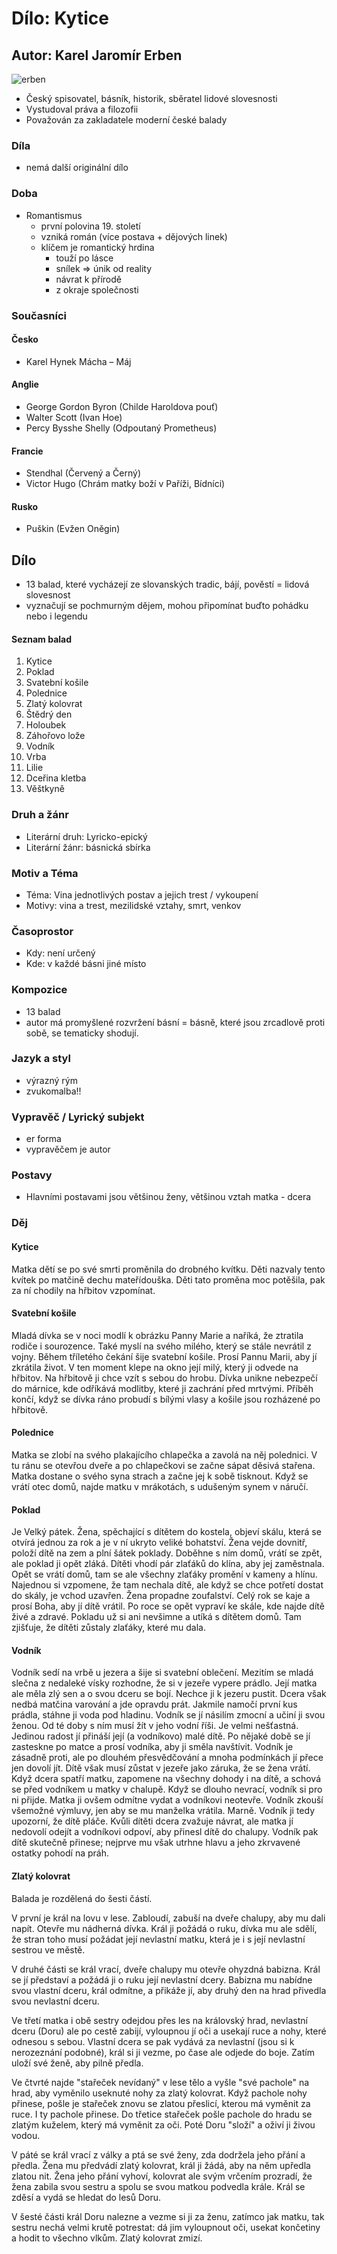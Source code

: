 # Dílo: Kytice 
## Autor: Karel Jaromír Erben
![erben](https://github.com/marvalkrystof/Jecna-Maturita-2023/assets/84131825/c3157b30-ede3-4aab-865f-f3a69085bb39)

- Český spisovatel, básník, historik, sběratel lidové slovesnosti
- Vystudoval práva a filozofii
- Považován za zakladatele moderní české balady

### Díla
- nemá další originální dílo
### Doba 
- Romantismus
  - první polovina 19. století
  - vzniká román (více postava + dějových linek)
  - klíčem je romantický hrdina
    - touží po lásce
    - snílek => únik od reality
    - návrat k přírodě
    - z okraje společnosti 

### Současníci

#### Česko
- Karel Hynek Mácha – Máj
#### Anglie
- George Gordon Byron (Childe Haroldova pouť)
- Walter Scott (Ivan Hoe)
- Percy Bysshe Shelly (Odpoutaný Prometheus)

#### Francie
- Stendhal (Červený a Černý)
- Victor Hugo (Chrám matky boží v Paříži, Bídníci)
#### Rusko
- Puškin (Evžen Oněgin)

## Dílo

- 13 balad, které vycházejí ze slovanských tradic, bájí, pověstí = lidová slovesnost
- vyznačují se pochmurným dějem, mohou připomínat buďto pohádku nebo i legendu


#### Seznam balad
1. Kytice
2. Poklad
3. Svatební košile
4. Polednice
5. Zlatý kolovrat
6. Štědrý den
7. Holoubek
8. Záhořovo lože
9. Vodník
10. Vrba
11. Lilie
12. Dceřina kletba
13. Věštkyně

### Druh a žánr
- Literární druh: Lyricko-epický
- Literární žánr: básnická sbírka
### Motiv a Téma
- Téma: Vina jednotlivých postav a jejich trest / vykoupení
- Motivy: vina a trest, mezilidské vztahy, smrt, venkov
### Časoprostor
- Kdy: není určený
- Kde: v každé básni jiné místo
### Kompozice
- 13 balad
- autor má promyšlené rozvržení básní = básně, které jsou zrcadlově proti sobě, se tematicky shodují.
### Jazyk a styl
- výrazný rým
- zvukomalba!!

### Vypravěč / Lyrický subjekt
- er forma
- vypravěčem je autor
### Postavy
- Hlavními postavami jsou většinou ženy, většinou vztah matka - dcera
### Děj
#### Kytice
Matka dětí se po své smrti proměnila do drobného kvítku. Děti nazvaly tento kvítek po matčině dechu mateřídouška. Děti tato proměna moc potěšila, pak za ní chodily na hřbitov vzpomínat.
#### Svatební košile
Mladá dívka se v noci modlí k obrázku Panny Marie a naříká, že ztratila rodiče i sourozence. Také myslí na svého milého, který se stále nevrátil z vojny. Během tříletého čekání šije svatební košile. Prosí Pannu Marii, aby jí zkrátila život. V ten moment klepe na okno její milý, který ji odvede na hřbitov. Na hřbitově ji chce vzít s sebou do hrobu. Dívka unikne nebezpečí do márnice, kde odříkává modlitby, které ji zachrání před mrtvými. Příběh končí, když se dívka ráno probudí s bílými vlasy a košile jsou rozházené po hřbitově.
#### Polednice
Matka se zlobí na svého plakajícího chlapečka a zavolá na něj polednici. V tu ránu se otevřou dveře a po chlapečkovi se začne sápat děsivá stařena. Matka dostane o svého syna strach a začne jej k sobě tisknout. Když se vrátí otec domů, najde matku v mrákotách, s udušeným synem v náručí.
#### Poklad
Je Velký pátek. Žena, spěchající s dítětem do kostela, objeví skálu, která se otvírá jednou za rok a je v ní ukryto veliké bohatství. Žena vejde dovnitř, položí dítě na zem a plní šátek poklady. Doběhne s ním domů, vrátí se zpět, ale poklad ji opět zláká. Dítěti vhodí pár zlaťáků do klína, aby jej zaměstnala. Opět se vrátí domů, tam se ale všechny zlaťáky promění v kameny a hlínu. Najednou si vzpomene, že tam nechala dítě, ale když se chce potřetí dostat do skály, je vchod uzavřen. Žena propadne zoufalství. Celý rok se kaje a prosí Boha, aby jí dítě vrátil. Po roce se opět vypraví ke skále, kde najde dítě živé a zdravé. Pokladu už si ani nevšimne a utíká s dítětem domů. Tam zjišťuje, že dítěti zůstaly zlaťáky, které mu dala.
#### Vodník
Vodník sedí na vrbě u jezera a šije si svatební oblečení. Mezitím se mladá slečna z nedaleké vísky rozhodne, že si v jezeře vypere prádlo. Její matka ale měla zlý sen a o svou dceru se bojí. Nechce ji k jezeru pustit. Dcera však nedbá matčina varování a jde opravdu prát. Jakmile namočí první kus prádla, stáhne ji voda pod hladinu. Vodník se jí násilím zmocní a učiní ji svou ženou.
Od té doby s ním musí žít v jeho vodní říši. Je velmi nešťastná. Jedinou radost jí přináší její (a vodníkovo) malé dítě. Po nějaké době se jí zasteskne po matce a prosí vodníka, aby ji směla navštívit. Vodník je zásadně proti, ale po dlouhém přesvědčování a mnoha podmínkách jí přece jen dovolí jít. Dítě však musí zůstat v jezeře jako záruka, že se žena vrátí.
Když dcera spatří matku, zapomene na všechny dohody i na dítě, a schová se před vodníkem u matky v chalupě. Když se dlouho nevrací, vodník si pro ni přijde. Matka ji ovšem odmítne vydat a vodníkovi neotevře. Vodník zkouší všemožné výmluvy, jen aby se mu manželka vrátila. Marně. Vodník ji tedy upozorní, že dítě pláče. Kvůli dítěti dcera zvažuje návrat, ale matka jí nedovolí odejít a vodníkovi odpoví, aby přinesl dítě do chalupy. Vodník pak dítě skutečně přinese; nejprve mu však utrhne hlavu a jeho zkrvavené ostatky pohodí na práh.
#### Zlatý kolovrat
Balada je rozdělená do šesti částí.

V první je král na lovu v lese. Zabloudí, zabuší na dveře chalupy, aby mu dali napít. Otevře mu nádherná dívka. Král ji požádá o ruku, dívka mu ale sdělí, že stran toho musí požádat její nevlastní matku, která je i s její nevlastní sestrou ve městě.

V druhé části se král vrací, dveře chalupy mu otevře ohyzdná babizna. Král se jí představí a požádá ji o ruku její nevlastní dcery. Babizna mu nabídne svou vlastní dceru, král odmítne, a přikáže jí, aby druhý den na hrad přivedla svou nevlastní dceru.

Ve třetí matka i obě sestry odejdou přes les na královský hrad, nevlastní dceru (Doru) ale po cestě zabijí, vyloupnou jí oči a usekají ruce a nohy, které odnesou s sebou. Vlastní dcera se pak vydává za nevlastní (jsou si k nerozeznání podobné), král si ji vezme, po čase ale odjede do boje. Zatím uloží své ženě, aby pilně předla.

Ve čtvrté najde "stařeček nevídaný" v lese tělo a vyšle "své pachole" na hrad, aby vyměnilo useknuté nohy za zlatý kolovrat. Když pachole nohy přinese, pošle je stařeček znovu se zlatou přeslicí, kterou má vyměnit za ruce. I ty pachole přinese. Do třetice stařeček pošle pachole do hradu se zlatým kuželem, který má vyměnit za oči. Poté Doru "složí" a oživí ji živou vodou.

V páté se král vrací z války a ptá se své ženy, zda dodržela jeho přání a předla. Žena mu předvádí zlatý kolovrat, král ji žádá, aby na něm upředla zlatou nit. Žena jeho přání vyhoví, kolovrat ale svým vrčením prozradí, že žena zabila svou sestru a spolu se svou matkou podvedla krále. Král se zděsí a vydá se hledat do lesů Doru.

V šesté části král Doru nalezne a vezme si ji za ženu, zatímco jak matku, tak sestru nechá velmi krutě potrestat: dá jim vyloupnout oči, usekat končetiny a hodit to všechno vlkům. Zlatý kolovrat zmizí.
